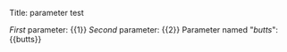 Title: parameter test

*First* parameter: {{1}}
*Second* parameter: {{2}}
Parameter named "*butts*": {{butts}}
